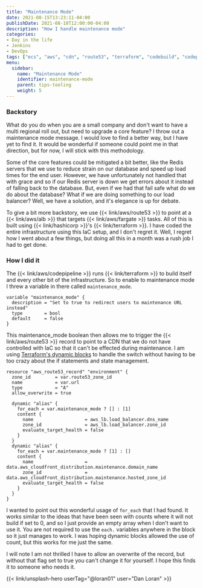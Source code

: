 ```yaml
---
title: "Maintenance Mode"
date: 2021-08-15T13:23:11-04:00
publishDate: 2021-08-18T12:00:00-04:00
description: "How I handle maintenance mode"
categories:
- Day in the life
- Jenkins
- DevOps
tags: ["ecs", "aws", "cdn", "route53", "terraform", "codebuild", "codepipeline", "IaC"]
menu:
  sidebar:
    name: "Maintenance Mode"
    identifier: maintenance-mode
    parent: tips-tooling
    weight: 5
---
```


### Backstory

What do you do when you are a small company and don't want to have a multi regional roll out, but need to upgrade a core feature? I throw out a maintenance mode message. I would love to find a better way, but I have yet to find it. It would be wonderful if someone could point me in that direction, but for now, I will stick with this methodology.

Some of the core features could be mitigated a bit better, like the Redis servers that we use to reduce strain on our database and speed up load times for the end user. However, we have unfortunately not handled that with grace and so if our Redis server is down we get errors about it instead of falling back to the database. But, even if we had that fail safe what do we do about the database? What if we are doing something to our load balancer? Well, we have a solution, and it's elegance is up for debate.

To give a bit more backstory, we use {{< link/aws/route53 >}} to point at a {{< link/aws/alb >}} that targets {{< link/aws/fargate >}} tasks. All of this is built using {{< link/hashicorp >}}'s {{< link/terraform >}}. I have coded the entire infrastructure using this IaC setup, and I don't regret it. Well, I regret how I went about a few things, but doing all this in a month was a rush job I had to get done.

### How I did it

The {{< link/aws/codepipeline >}} runs {{< link/terraform >}} to build itself and every other bit of the infrastructure. So to enable to maintenance mode I threw a variable in there called `maintenance_mode`.

```hcl
variable "maintenance_mode" {
  description = "Set to true to redirect users to maintenance URL instead"
  type        = bool
  default     = false
}
```

This maintenance_mode boolean then allows me to trigger the {{< link/aws/route53 >}} record to point to a CDN that we do not have controlled with IaC so that it can't be effected during maintenance. I am using [Terraform's dynamic blocks](https://www.terraform.io/docs/language/expressions/dynamic-blocks.html) to handle the switch without having to be too crazy about the if statements and state management.


```hcl
resource "aws_route53_record" "environment" {
  zone_id         = var.route53_zone_id
  name            = var.url
  type            = "A"
  allow_overwrite = true

  dynamic "alias" {
    for_each = var.maintenance_mode ? [] : [1]
    content {
      name                   = aws_lb.load_balancer.dns_name
      zone_id                = aws_lb.load_balancer.zone_id
      evaluate_target_health = false
    }
  }
  dynamic "alias" {
    for_each = var.maintenance_mode ? [1] : []
    content {
      name                   = data.aws_cloudfront_distribution.maintenance.domain_name
      zone_id                = data.aws_cloudfront_distribution.maintenance.hosted_zone_id
      evaluate_target_health = false
    }
  }
}
```

I wanted to point out this wonderful usage of `for_each` that I had found. It works similar to the ideas that have been seen with counts where it will not build if set to 0, and so I just provide an empty array when I don't want to use it. You are not required to use the `each.` variables anywhere in the block so it just manages to work. I was hoping dynamic blocks allowed the use of count, but this works for me just the same.

I will note I am not thrilled I have to allow an overwrite of the record, but without that flag set to true you can't change it for yourself. I hope this finds it to someone who needs it.

{{< link/unsplash-hero userTag="@loran01" user="Dan Loran" >}}
